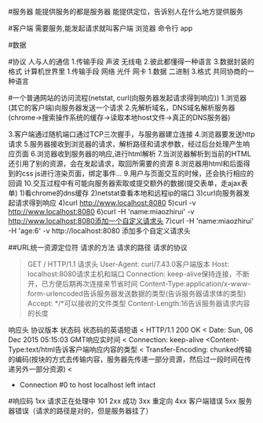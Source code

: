#服务器
能提供服务的都是服务器
能提供定位，告诉别人在什么地方提供服务

#客户端
需要服务,能发起请求就叫客户端
浏览器 命令行 app

#数据

#协议
人与人的通信
1.传输手段 声波  无线电
2.彼此都懂得一种语言
3.数据封装的格式
计算机世界里
1.传输手段  网络 光仟 网卡
1.数据 二进制
3.格式 共同协商的一种语言

#一个普通网站的访问流程(netstat, curl(向服务器发起请求得到响应))
1.浏览器(其它的客户端)向服务器发送一个请求
2.先解析域名，DNS域名解析服务器(chrome->搜索操作系统的缓存->读取本地host文件->真正的DNS服务器)

3.客户端通过随机端口通过TCP三次握手，与服务器建立连接
4.浏览器要发送http请求
5.服务器接收到浏览器的请求，解析路径和请求参数，经过后台处理产生响应页面
6.浏览器收到服务器的响应,进行html解析
7.当浏览器解析到当前的HTML还引用了别的资源，会在发起请求，取回所需要的资源
8.浏览器用html和后面得到的css js进行渲染页面，绑定事件...
9.用户与页面交互的时候，还会执行相应的回调
10.交互过程中有可能向服务器索取或提交额外的数据(提交表单，走ajax表单)
    1)看chrome的dns缓存
    2)netstat查看本地和远程ip的端口
    3)curl向服务器发起请求得到响应
    4)curl http://www.localhost:8080
    5)curl -v http://www.localhost:8080
    6)curl -H 'name:miaozhirui' -v http://www.localhost:8080添加一个自定义请求头
    7)curl -H 'name:miaozhirui' -H 'age:6' -v http://localhost:8080 添加多个自定义请求头




##URL统一资源定位符
请求的方法 请求的路径 请求的协议
> GET / HTTP/1.1
请求头
> User-Agent: curl/7.43.0客户端版本
> Host: localhost:8080请求主机和端口
>Connection: keep-alive保持连接，不断开，已方便后期再次连接来节省时间
>Content-Type:application/x-www-form-urlencoded告诉服务器发送数据的类型(告诉服务器请求体的类型)
> Accept: */*可以接收的文件类型
>Content-Length:16告诉服务器请求内容的长度

响应头
协议版本  状态码  状态码的英语短语
< HTTP/1.1 200 OK
< Date: Sun, 06 Dec 2015 05:15:03 GMT响应实时间
< Connection: keep-alive
<Content-Type:text/html告诉客户端响应内容的类型
< Transfer-Encoding: chunked传输的编码(按块的方式去传输内容，服务器先传递一部分资源，然后过一段时间在传递另外一部分资源)
<
* Connection #0 to host localhost left intact


#响应码
1xx 请求正在处理中 101
2xx 成功
3xx 重定向
4xx 客户端错误
5xx 服务器错误（请求的路径是对的，但是服务器挂了）









